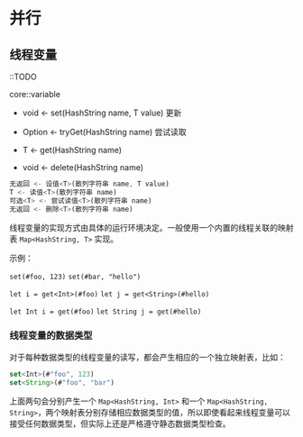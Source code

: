 # 并行

## 线程变量

::TODO

core::variable

* void <- set<T>(HashString name, T value)
  更新

* Option<T> <- tryGet<T>(HashString name)
  尝试读取

* T <- get<T>(HashString name)
* void <- delete<T>(HashString name)

```js
无返回 <- 设值<T>(散列字符串 name, T value)
T <- 读值<T>(散列字符串 name)
可选<T> <- 尝试读值<T>(散列字符串 name)
无返回 <- 删除<T>(散列字符串 name)
```

线程变量的实现方式由具体的运行环境决定。一般使用一个内置的线程关联的映射表 `Map<HashString, T>` 实现。

示例：

`set(#foo, 123)`
`set(#bar, "hello")`

`let i = get<Int>(#foo)`
`let j = get<String>(#hello)`

`let Int i = get(#foo)`
`let String j = get(#hello)`

### 线程变量的数据类型

对于每种数据类型的线程变量的读写，都会产生相应的一个独立映射表，比如：

```js
set<Int>(#"foo", 123)
set<String>(#"foo", "bar")
```

上面两句会分别产生一个 `Map<HashString, Int>` 和一个 `Map<HashString, String>`，两个映射表分别存储相应数据类型的值，所以即使看起来线程变量可以接受任何数据类型，但实际上还是严格遵守静态数据类型检查。